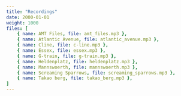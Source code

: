 ```yaml
---
title: "Recordings"
date: 2000-01-01
weight: 1000
files: [
    { name: AMT Files, file: amt_files.mp3 },
    { name: Atlantic Avenue, file: atlantic_avenue.mp3 },
    { name: Cline, file: c-line.mp3 },
    { name: Essex, file: essex.mp3 },
    { name: G-train, file: g-train.mp3 },
    { name: Heldenplatz, file: heldenplatz.mp3 },
    { name: Mannswoerth, file: mannswoerth.mp3 },
    { name: Screaming Sparrows, file: screaming_sparrows.mp3 },
    { name: Takao berg, file: takao_berg.mp3 },
]
---
```



